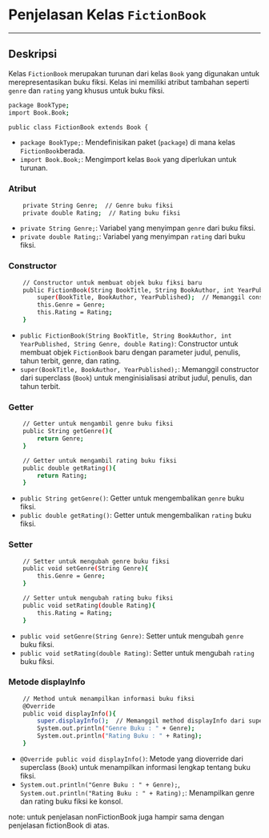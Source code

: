 # Penjelasan Kelas `FictionBook`

----------------------------------------------------------------

## Deskripsi

Kelas `FictionBook` merupakan turunan dari kelas `Book` yang digunakan untuk merepresentasikan buku fiksi. Kelas ini memiliki atribut tambahan seperti `genre` dan `rating` yang khusus untuk buku fiksi.

```bash
package BookType;
import Book.Book;

public class FictionBook extends Book {
```

- `package BookType;`: Mendefinisikan paket (`package`) di mana kelas `FictionBook`berada.
- `import Book.Book;`: Mengimport kelas `Book` yang diperlukan untuk turunan.

### Atribut

```bash
    private String Genre;  // Genre buku fiksi
    private double Rating;  // Rating buku fiksi
```

- `private String Genre;`: Variabel yang menyimpan `genre` dari buku fiksi.
- `private double Rating;`: Variabel yang menyimpan `rating` dari buku fiksi.

### Constructor

```bash
    // Constructor untuk membuat objek buku fiksi baru
    public FictionBook(String BookTitle, String BookAuthor, int YearPublished, String Genre, double Rating){
        super(BookTitle, BookAuthor, YearPublished);  // Memanggil constructor dari superclass (Book)
        this.Genre = Genre;
        this.Rating = Rating;
    }
```

- `public FictionBook(String BookTitle, String BookAuthor, int YearPublished, String Genre, double Rating)`: Constructor untuk membuat objek `FictionBook` baru dengan parameter judul, penulis, tahun terbit, genre, dan rating.
- `super(BookTitle, BookAuthor, YearPublished);`: Memanggil constructor dari superclass (`Book`) untuk menginisialisasi atribut judul, penulis, dan tahun terbit.

### Getter

```bash
    // Getter untuk mengambil genre buku fiksi
    public String getGenre(){
        return Genre;
    }

    // Getter untuk mengambil rating buku fiksi
    public double getRating(){
        return Rating;
    }
```

- `public String getGenre()`: Getter untuk mengembalikan `genre` buku fiksi.
- `public double getRating()`: Getter untuk mengembalikan `rating` buku fiksi.

### Setter

```bash
    // Setter untuk mengubah genre buku fiksi
    public void setGenre(String Genre){
        this.Genre = Genre;
    }

    // Setter untuk mengubah rating buku fiksi
    public void setRating(double Rating){
        this.Rating = Rating;
    }
```

- `public void setGenre(String Genre)`: Setter untuk mengubah `genre` buku fiksi.
- `public void setRating(double Rating)`: Setter untuk mengubah `rating` buku fiksi.

### Metode displayInfo

```bash
    // Method untuk menampilkan informasi buku fiksi
    @Override
    public void displayInfo(){
        super.displayInfo();  // Memanggil method displayInfo dari superclass (Book)
        System.out.println("Genre Buku : " + Genre);
        System.out.println("Rating Buku : " + Rating);
    }
```

- `@Override public void displayInfo()`: Metode yang dioverride dari superclass (`Book`) untuk menampilkan informasi lengkap tentang buku fiksi.
- `System.out.println("Genre Buku : " + Genre);`, `System.out.println("Rating Buku : " + Rating);`: Menampilkan genre dan rating buku fiksi ke konsol.
  
note: untuk penjelasan nonFictionBook juga hampir sama dengan penjelasan fictionBook di atas.
